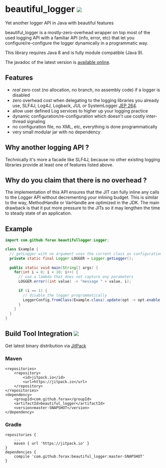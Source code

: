 # beautiful_logger [![](https://api.travis-ci.org/forax/beautiful_logger.svg?branch=master)](https://travis-ci.org/forax/beautiful_logger)
Yet another logger API in Java with beautiful features

beautiful_logger is a mostly-zero-overhead wrapper on top most of the used logging API with a familiar API (info, error, etc)
that let you configure/re-configure the logger dynamically in a programmatic way.

This library requires Java 8 and is fully module compatible (Java 9).

The javadoc of the latest version is [available online](https://jitpack.io/com/github/forax/beautiful_logger/master-SNAPSHOT/javadoc/).

## Features
- *real* zero cost (no allocation, no branch, no assembly code) if a logger is disabled
- zero overhead cost when delegating to the logging libraries you already use, SLF4J, Log4J, Logback, JUL or SystemLogger [JEP 264](http://openjdk.java.net/jeps/264).
- allow user defined Log services to higher up your logging practice
- dynamic configuration/re-configuration which doesn't use costly inter-thread signaling
- no configuration file, no XML, etc, everything is done programmatically
- very small modular jar with no dependency


## Why another logging API ?

Technically it's more a facade like SLF4J, because no other existing logging libraries provide at least one of features listed above. 


## Why do you claim that there is no overhead ?

The implementation of this API ensures that the JIT can fully inline any calls to the Logger API without decrementing your inlining budget.
This is similar to the way, MethodHandle or VarHandle are optimized in the JDK.
The main drawback is that it put more pressure to the JITs so it may lengthen the time to steady state of an application.


## Example

```java
import com.github.forax.beautifullogger.Logger;

class Example {
  // getLogger with no argument uses the current class as configuration class
  private static final Logger LOGGER = Logger.getLogger();
  
  public static void main(String[] args) {
    for(int i = 0; i < 10; i++) {
      // use a lambda that does not capture any parameters 
      LOGGER.error((int value) -> "message " + value, i);
      
      if (i == 1) {
        // disable the logger programmatically
        LoggerConfig.fromClass(Example.class).update(opt -> opt.enable(false));
      }
    }
  }
}
```

## Build Tool Integration [![](https://jitpack.io/v/forax/beautiful_logger.svg)](https://jitpack.io/#forax/beautiful_logger)

Get latest binary distribution via [JitPack](https://jitpack.io/#forax/beautiful_logger) 


### Maven

    <repositories>
        <repository>
            <id>jitpack.io</id>
            <url>https://jitpack.io</url>
        </repository>
    </repositories>
    <dependency>
        <groupId>com.github.forax</groupId>
        <artifactId>beautiful_logger</artifactId>
        <version>master-SNAPSHOT</version>
    </dependency>


### Gradle

    repositories {
        ...
        maven { url 'https://jitpack.io' }
    }
    dependencies {
        compile 'com.github.forax:beautiful_logger:master-SNAPSHOT'
    }
